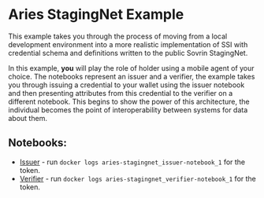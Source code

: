 # Aries StagingNet Example

This example takes you through the process of moving from a local development environment into a more realistic implementation of SSI with credential schema and definitions written to the public Sovrin StagingNet.

In this example, **you** will play the role of holder using a mobile agent of your choice. The notebooks represent an issuer and a verifier, the example takes you through issuing a credential to your wallet using the issuer notebook and then presenting attributes from this credential to the verifier on a different notebook. This begins to show the power of this architecture, the individual becomes the point of interoperability between systems for data about them.

## Notebooks:

* [Issuer](http://localhost:8888) - run `docker logs aries-stagingnet_issuer-notebook_1` for the token.
* [Verifier](http://localhost:8889) - run `docker logs aries-stagingnet_verifier-notebook_1` for the token.
